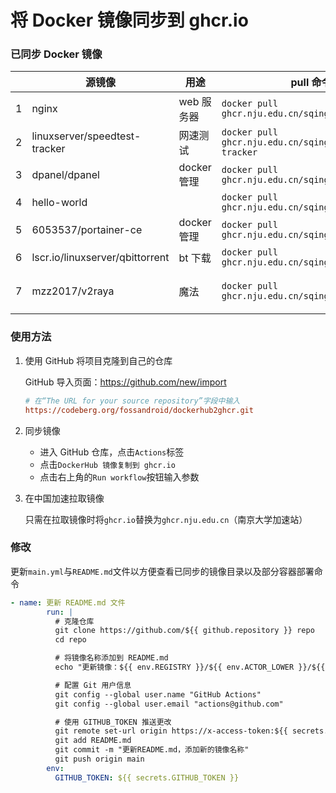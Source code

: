 # 将 Docker 镜像同步到 ghcr.io

### 已同步 Docker 镜像

|   | 源镜像 | 用途 | pull 命令 | docker-compose |
| ---- | -------- | ---- | --------- | -------------- |
| 1   | nginx                         | web 服务器  | `docker pull ghcr.nju.edu.cn/sqing33/nginx`             |                |
| 2   | linuxserver/speedtest-tracker | 网速测试    | `docker pull ghcr.nju.edu.cn/sqing33/speedtest-tracker` |                |
| 3   | dpanel/dpanel                 | docker 管理 | `docker pull ghcr.nju.edu.cn/sqing33/dpanel`            |                |
| 4   | hello-world                   |             | `docker pull ghcr.nju.edu.cn/sqing33/hello-world`       |                |
| 5 | 6053537/portainer-ce | docker 管理 | `docker pull ghcr.nju.edu.cn/sqing33/portainer` |  |
| 6 | lscr.io/linuxserver/qbittorrent | bt 下载 | `docker pull ghcr.nju.edu.cn/sqing33/qbittorrent` |  |
| 7 | mzz2017/v2raya | 魔法 | `docker pull ghcr.nju.edu.cn/sqing33/v2raya` | `[.yaml](https://github.com/sqing33/docker-image-sync/blob/main/docker-compose/v2raya.yaml)` |
### 使用方法

1. 使用 GitHub 将项目克隆到自己的仓库

   GitHub 导入页面：https://github.com/new/import

   ```ini
   # 在“The URL for your source repository”字段中输入
   https://codeberg.org/fossandroid/dockerhub2ghcr.git
   ```

2. 同步镜像

   - 进入 GitHub 仓库，点击`Actions`标签
   - 点击`DockerHub 镜像复制到 ghcr.io`
   - 点击右上角的`Run workflow`按钮输入参数

3. 在中国加速拉取镜像

   只需在拉取镜像时将`ghcr.io`替换为`ghcr.nju.edu.cn`（南京大学加速站）

### 修改

更新`main.yml`与`README.md`文件以方便查看已同步的镜像目录以及部分容器部署命令

```yaml
- name: 更新 README.md 文件
        run: |
          # 克隆仓库
          git clone https://github.com/${{ github.repository }} repo
          cd repo

          # 将镜像名称添加到 README.md
          echo "更新镜像：${{ env.REGISTRY }}/${{ env.ACTOR_LOWER }}/${{ env.IMAGE_NAME }}:${{ inputs.tag }}" >> README.md

          # 配置 Git 用户信息
          git config --global user.name "GitHub Actions"
          git config --global user.email "actions@github.com"

          # 使用 GITHUB_TOKEN 推送更改
          git remote set-url origin https://x-access-token:${{ secrets.GITHUB_TOKEN }}@github.com/${{ github.repository }}.git
          git add README.md
          git commit -m "更新README.md，添加新的镜像名称"
          git push origin main
        env:
          GITHUB_TOKEN: ${{ secrets.GITHUB_TOKEN }}
```
